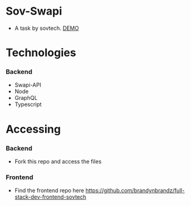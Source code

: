 # Sov-Swapi

- A task by sovtech. [DEMO](https://3z6x3f.sse.codesandbox.io/)

# Technologies

### Backend

- Swapi-API
- Node
- GraphQL
- Typescript

# Accessing

### Backend

- Fork this repo and access the files

### Frontend

- Find the frontend repo here https://github.com/brandynbrandz/full-stack-dev-frontend-sovtech
